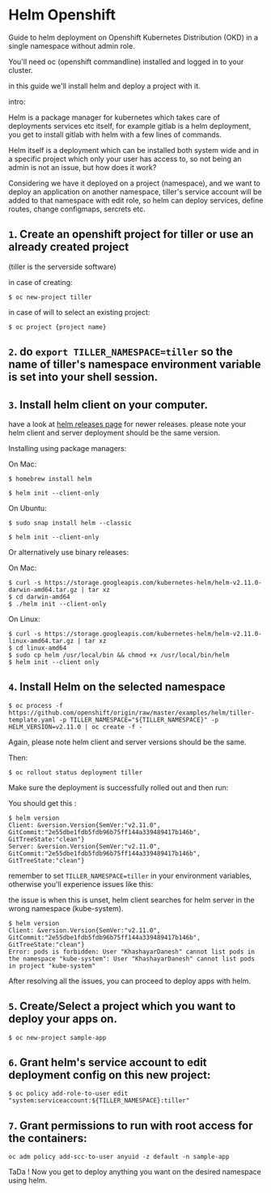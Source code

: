 # Helm Openshift

Guide to helm deployment on Openshift Kubernetes Distribution (OKD) in a single namespace without admin role.

You'll need oc (openshift commandline) installed and logged in to your cluster.

in this guide we'll install helm and deploy a project with it.

intro: 

Helm is a package manager for kubernetes which takes care of deployments services etc itself, for example gitlab is a helm deployment, you get 
to install gitlab with helm with a few lines of commands.

Helm itself is a deployment which can be installed both system wide and in a specific project which only your user has access to, so not being an admin is not an issue, 
but how does it work? 

Considering we have it deployed on a project (namespace), and we want to deploy an application on another namespace, tiller's service account will be added to that namespace with edit role, so helm can deploy services, define routes, change configmaps, sercrets etc. 

## `1`. Create an openshift project for tiller or use an already created project

(tiller is the serverside software)

in case of creating:
```
$ oc new-project tiller
```
in case of will to select an existing project:
```
$ oc project {project name}
```

## `2`. do `export TILLER_NAMESPACE=tiller` so the name of tiller's namespace environment variable is set into your shell session. 

## `3`. Install helm client on your computer. 

have a look at [helm releases page](https://github.com/helm/helm/releases) for newer releases. 
please note your helm client and server deployment should be the same version.

Installing using package managers:

On Mac: 
```
$ homebrew install helm

$ helm init --client-only
```

On Ubuntu:
 ```
$ sudo snap install helm --classic

$ helm init --client-only
```

Or alternatively use binary releases: 

On Mac:
```
$ curl -s https://storage.googleapis.com/kubernetes-helm/helm-v2.11.0-darwin-amd64.tar.gz | tar xz
$ cd darwin-amd64
$ ./helm init --client-only
```

On Linux:
```
$ curl -s https://storage.googleapis.com/kubernetes-helm/helm-v2.11.0-linux-amd64.tar.gz | tar xz
$ cd linux-amd64
$ sudo cp helm /usr/local/bin && chmod +x /usr/local/bin/helm 
$ helm init --client only
```

## `4`. Install Helm on the selected namespace

```
$ oc process -f https://github.com/openshift/origin/raw/master/examples/helm/tiller-template.yaml -p TILLER_NAMESPACE="${TILLER_NAMESPACE}" -p HELM_VERSION=v2.11.0 | oc create -f -
```
Again, please note helm client and server versions should be the same. 

Then:
```
$ oc rollout status deployment tiller
```
Make sure the deployment is successfully rolled out and then run: 

You should get this : 
```
$ helm version
Client: &version.Version{SemVer:"v2.11.0", GitCommit:"2e55dbe1fdb5fdb96b75ff144a339489417b146b", GitTreeState:"clean"}
Server: &version.Version{SemVer:"v2.11.0", GitCommit:"2e55dbe1fdb5fdb96b75ff144a339489417b146b", GitTreeState:"clean"}
```
remember to set `TILLER_NAMESPACE=tiller` in your environment variables, otherwise you'll experience issues like this: 

the issue is when this is unset, helm client searches for helm server in the wrong namespace (kube-system). 

```
$ helm version
Client: &version.Version{SemVer:"v2.11.0", GitCommit:"2e55dbe1fdb5fdb96b75ff144a339489417b146b", GitTreeState:"clean"}
Error: pods is forbidden: User "KhashayarDanesh" cannot list pods in the namespace "kube-system": User "KhashayarDanesh" cannot list pods in project "kube-system"
```
After resolving all the issues, you can proceed to deploy apps with helm. 

## `5`. Create/Select a project which you want to deploy your apps on.

```
$ oc new-project sample-app
```

## `6`. Grant helm's service account to edit deployment config on this new project: 

```
$ oc policy add-role-to-user edit "system:serviceaccount:${TILLER_NAMESPACE}:tiller"
```

## `7`. Grant permissions to run with root access for the containers: 
```
oc adm policy add-scc-to-user anyuid -z default -n sample-app 
```

TaDa ! Now you get to deploy anything you want on the desired namespace using helm. 
